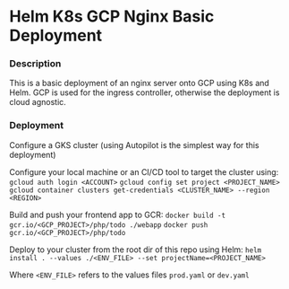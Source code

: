 # Helm K8s GCP Nginx Basic Deployment

### Description
This is a basic deployment of an nginx server onto GCP using K8s and Helm. GCP is used for the ingress controller, otherwise the deployment is cloud agnostic.

### Deployment
Configure a GKS cluster (using Autopilot is the simplest way for this deployment) 

Configure your local machine or an CI/CD tool to target the cluster using:
`gcloud auth login <ACCOUNT>`
`gcloud config set project <PROJECT_NAME>`
`gcloud container clusters get-credentials <CLUSTER_NAME> --region <REGION>`

Build and push your frontend app to GCR:
`docker build -t gcr.io/<GCP_PROJECT>/php/todo ./webapp`
`docker push gcr.io/<GCP_PROJECT>/php/todo`

Deploy to your cluster from the root dir of this repo using Helm: 
`helm install . --values ./<ENV_FILE> --set projectName=<PROJECT_NAME>` 

Where `<ENV_FILE>` refers to the values files `prod.yaml` or `dev.yaml`
